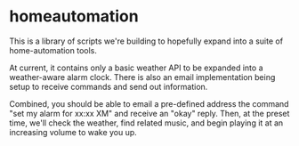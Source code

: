 homeautomation
==============
This is a library of scripts we're building to hopefully expand into a suite of home-automation tools.



At current, it contains only a basic weather API to be expanded into a weather-aware alarm clock.  There is also an email implementation being setup to receive commands and send out information.  

Combined, you should be able to email a pre-defined address the command "set my alarm for xx:xx XM" and receive an "okay" reply.  Then, at the preset time, we'll check the weather, find related music, and begin playing it at an increasing volume to wake you up.
